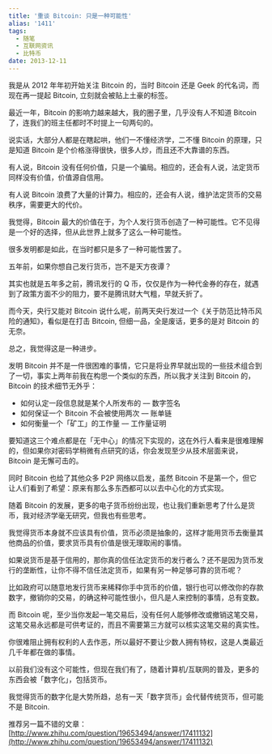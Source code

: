 ```yaml
---
title: '重谈 Bitcoin: 只是一种可能性'
alias: '1411'
tags:
  - 随笔
  - 互联网资讯
  - 比特币
date: 2013-12-11
---
```


我是从 2012 年年初开始关注 Bitcoin 的，当时 Bitcoin 还是 Geek 的代名词，而现在再一提起 Bitcoin, 立刻就会被贴上土豪的标签。

最近一年，Bitcoin 的影响力越来越大，我的圈子里，几乎没有人不知道 Bitcoin 了，连我们的班主任都时不时提上一句两句的。

说实话，大部分人都是在瞎起哄，他们一不懂经济学，二不懂 Bitcoin 的原理，只是知道 Bitcoin 是个价格涨得很快，很多人炒，而且还不大靠谱的东西。

有人说，Bitcoin 没有任何价值，只是一个骗局。相应的，还会有人说，法定货币同样没有价值，价值源自信用。

有人说 Bitcoin 浪费了大量的计算力。相应的，还会有人说，维护法定货币的交易秩序，需要更大的代价。

我觉得，Bitcoin 最大的价值在于，为个人发行货币创造了一种可能性。它不见得是一个好的选择，但从此世界上就多了这么一种可能性。

很多发明都是如此，在当时都只是多了一种可能性罢了。

五年前，如果你想自己发行货币，岂不是天方夜谭？

其实也就是五年多之前，腾讯发行的 Q 币，仅仅是作为一种代金券的存在，就遇到了政策方面不少的阻力，要不是腾讯财大气粗，早就夭折了。

而今天，央行又能对 Bitcoin 说什么呢，前两天央行发过一个《关于防范比特币风险的通知》，看似是在打击 Bitcoin, 但细一品，全是废话，更多的是对 Bitcoin 的无奈。

总之，我觉得这是一种进步。

发明 Bitcoin 并不是一件很困难的事情，它只是将业界早就出现的一些技术组合到了一切，事实上两年前我在构思一个类似的东西，所以我才关注到 Bitcoin 的，Bitcoin 的技术细节无外乎：

* 如何认定一段信息就是某个人所发布的 –– 数字签名
* 如何保证一个 Bitcoin 不会被使用两次 –– 账单链
* 如何衡量一个「矿工」的工作量 –– 工作量证明

要知道这三个难点都是在「无中心」的情况下实现的，这在外行人看来是很难理解的，但如果你对密码学稍微有点研究的话，你会发现至少从技术层面来说，Bitcoin 是无懈可击的。

同时 Bitcoin 也给了其他众多 P2P 网络以启发，虽然 Bitcoin 不是第一个，但它让人们看到了希望：原来有那么多东西都可以以去中心化的方式实现。

随着 Bitcoin 的发展，更多的电子货币纷纷出现，也让我们重新思考了什么是货币，我对经济学毫无研究，但我也有些思考。

我觉得货币本身就不应该具有价值，货币必须是抽象的，这样才能用货币去衡量其他商品的价值，要求货币具有价值是很无理取闹的事情。

如果说货币是基于信用的，那你真的信任法定货币的发行者么？还不是因为货币发行的垄断性，让你不得不信任法定货币，如果有另一种足够可靠的货币呢？

比如政府可以随意地发行货币来稀释你手中货币的价值，银行也可以修改你的存款数字，撤销你的交易，的确这种可能性很小，但凡是人来控制的事情，总有变数。

而 Bitcoin 呢，至少当你发起一笔交易后，没有任何人能够修改或撤销这笔交易，这笔交易永远都是可供考证的，而且不需要第三方就可以核实这笔交易的真实性。

你很难阻止拥有权利的人去作恶，所以最好不要让少数人拥有特权，这是人类最近几千年都在做的事情。

以前我们没有这个可能性，但现在我们有了，随着计算机/互联网的普及，更多的东西会被「数字化」，包括货币。

我觉得货币的数字化是大势所趋，总有一天「数字货币」会代替传统货币，但可能不是 Bitcoin.

推荐另一篇不错的文章：[http://www.zhihu.com/question/19653494/answer/17411132](http://www.zhihu.com/question/19653494/answer/17411132)
